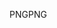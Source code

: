<span data-ttu-id="989ea-101">PNG</span><span class="sxs-lookup"><span data-stu-id="989ea-101">PNG</span></span>